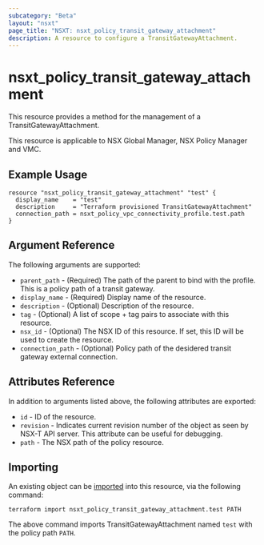 ```yaml
---
subcategory: "Beta"
layout: "nsxt"
page_title: "NSXT: nsxt_policy_transit_gateway_attachment"
description: A resource to configure a TransitGatewayAttachment.
---
```


# nsxt_policy_transit_gateway_attachment

This resource provides a method for the management of a TransitGatewayAttachment.

This resource is applicable to NSX Global Manager, NSX Policy Manager and VMC.

## Example Usage

```hcl
resource "nsxt_policy_transit_gateway_attachment" "test" {
  display_name    = "test"
  description     = "Terraform provisioned TransitGatewayAttachment"
  connection_path = nsxt_policy_vpc_connectivity_profile.test.path
}
```

## Argument Reference

The following arguments are supported:

* `parent_path` - (Required) The path of the parent to bind with the profile. This is a policy path of a transit gateway.
* `display_name` - (Required) Display name of the resource.
* `description` - (Optional) Description of the resource.
* `tag` - (Optional) A list of scope + tag pairs to associate with this resource.
* `nsx_id` - (Optional) The NSX ID of this resource. If set, this ID will be used to create the resource.
* `connection_path` - (Optional) Policy path of the desidered transit gateway external connection.

## Attributes Reference

In addition to arguments listed above, the following attributes are exported:

* `id` - ID of the resource.
* `revision` - Indicates current revision number of the object as seen by NSX-T API server. This attribute can be useful for debugging.
* `path` - The NSX path of the policy resource.

## Importing

An existing object can be [imported][docs-import] into this resource, via the following command:

[docs-import]: https://www.terraform.io/cli/import

```
terraform import nsxt_policy_transit_gateway_attachment.test PATH
```

The above command imports TransitGatewayAttachment named `test` with the policy path `PATH`.
